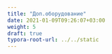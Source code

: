 ```yaml
---
title: "Доп.оборудование"
date: 2021-01-09T09:26:07+03:00
weight: 5
draft: true
typora-root-url: ../../static
---
```


